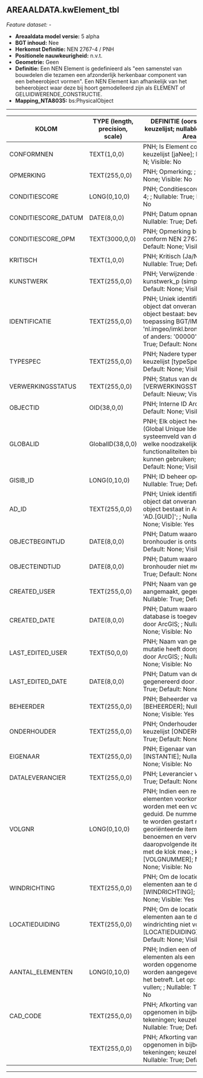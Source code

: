 ## AREAALDATA.kwElement_tbl

*Feature dataset: -*

* __Areaaldata model versie:__ 5 alpha
* __BGT inhoud:__ Nee
* __Herkomst Definitie:__ NEN 2767-4 / PNH
* __Positionele nauwkeurigheid:__ n.v.t.
* __Geometrie:__  Geen
* __Definitie:__ Een NEN Element is gedefinieerd als "een samenstel van bouwdelen die tezamen een afzonderlijk herkenbaar 
component van een beheerobject vormen". Een NEN Element kan afhankelijk van het beheerobject waar deze bij hoort
gemodelleerd zijn als ELEMENT of GELUIDWERENDE_CONSTRUCTIE. 
* __Mapping_NTA8035:__ bs:PhysicalObject

***

| __KOLOM__           | __TYPE (length, precision, scale)__          	 | __DEFINITIE__ (oorsprong; beschrijving; keuzelijst; nullable; default; zichtbaar in Areaalviewer)                                                                                                                                                                                                                                                                      |
|---------------------|------------------------------------------------|------------------------------------------------------------------------------------------------------------------------------------------------------------------------------------------------------------------------------------------------------------------------------------------------------------------------------------------------------------------------|
| CONFORMNEN          | TEXT(1,0,0)                                    | PNH; Is Element conform NEN (Ja/Nee); keuzelijst [jaNee]; Nullable: True; Default: N; Visible: No                                                                                                                                                                                                                                                                      |
| OPMERKING           | TEXT(255,0,0)                                  | PNH; Opmerking; ; Nullable: True; Default: None; Visible: No                                                                                                                                                                                                                                                                                                           |
| CONDITIESCORE       | LONG(0,10,0)                                   | PNH; Conditiescore conform NEN 2767-4; ; Nullable: True; Default: None; Visible: No                                                                                                                                                                                                                                                                                    |
| CONDITIESCORE_DATUM | DATE(8,0,0)                                    | PNH; Datum opname Conditiescore; ; Nullable: True; Default: None; Visible: No                                                                                                                                                                                                                                                                                          |
| CONDITIESCORE_OPM   | TEXT(3000,0,0)                                 | PNH; Opmerking bij conditiescore conform NEN 2767-4; ; Nullable: True; Default: None; Visible: Yes                                                                                                                                                                                                                                                                     |
| KRITISCH            | TEXT(1,0,0)                                    | PNH; Kritisch (Ja/Nee); keuzelijst [jaNee]; Nullable: True; Default: N; Visible: No                                                                                                                                                                                                                                                                                    |
| KUNSTWERK           | TEXT(255,0,0)                                  | PNH; Verwijzende sleutel naar kunstwerk_p (simpel); ; Nullable: True; Default: None; Visible: No                                                                                                                                                                                                                                                                       |
| IDENTIFICATIE       | TEXT(255,0,0)                                  | PNH; Uniek identificatienummer voor het object dat onveranderlijk is zolang het object bestaat: bevat indien van toepassing BGT/IMKL ID in format 'nl.imgeo/imkl.bronhouderscode.LokaalID' of anders: '00000'.LokaalID; ; Nullable: True; Default: None; Visible: No                                                                                                   |
| TYPESPEC            | TEXT(255,0,0)                                  | PNH; Nadere typering van het object; keuzelijst [typeSpecKWE]; Nullable: True; Default: None; Visible: Yes                                                                                                                                                                                                                                                             |
| VERWERKINGSSTATUS   | TEXT(255,0,0)                                  | PNH; Status van de gegevens; keuzelijst [VERWERKINGSSTATUS]; Nullable: False; Default: Nieuw; Visible: Yes                                                                                                                                                                                                                                                             |
| OBJECTID            | OID(38,0,0)                                    | PNH; Interne ID ArcGIS; ; Nullable: False; Default: None; Visible: Yes                                                                                                                                                                                                                                                                                                 |
| GLOBALID            | GlobalID(38,0,0)                               | PNH; Elk object heeft een unieke GlobalID (Global Unique Identifier). Dit is een systeemveld van de ArcGIS software welke noodzakelijk is om een aantal functionaliteiten binnen deze software te kunnen gebruiken; ; Nullable: False; Default: None; Visible: No                                                                                                      |
| GISIB_ID            | LONG(0,10,0)                                   | PNH; ID beheer openbare ruimte (GISIB); ; Nullable: True; Default: None; Visible: No                                                                                                                                                                                                                                                                                   |
| AD_ID               | TEXT(255,0,0)                                  | PNH; Uniek identificatienummer voor het object dat onveranderlijk is zolang het object bestaat in Areaaldata: in format 'AD.[GUID]'; ; Nullable: False; Default: None; Visible: Yes                                                                                                                                                                                    |
| OBJECTBEGINTIJD     | DATE(8,0,0)                                    | PNH; Datum waarop het object bij de bronhouder is ontstaan; ; Nullable: True; Default: None; Visible: Yes                                                                                                                                                                                                                                                              |
| OBJECTEINDTIJD      | DATE(8,0,0)                                    | PNH; Datum waarop het object bij de bronhouder niet meer geldig is; ; Nullable: True; Default: None; Visible: Yes                                                                                                                                                                                                                                                      |
| CREATED_USER        | TEXT(255,0,0)                                  | PNH; Naam van gebruiker die de rij heeft aangemaakt, gegenereerd door ArcGIS; ; Nullable: True; Default: None; Visible: No                                                                                                                                                                                                                                             |
| CREATED_DATE        | DATE(8,0,0)                                    | PNH; Datum waarop de rij aan de database is toegevoegd, gegenereerd door ArcGIS; ; Nullable: True; Default: None; Visible: No                                                                                                                                                                                                                                          |
| LAST_EDITED_USER    | TEXT(50,0,0)                                   | PNH; Naam van gebruiker die de laatste mutatie heeft doorgevoerd, gegenereerd door ArcGIS; ; Nullable: True; Default: None; Visible: No                                                                                                                                                                                                                                |
| LAST_EDITED_DATE    | DATE(8,0,0)                                    | PNH; Datum van de laatste mutatie, gegenereerd door ArcGIS; ; Nullable: True; Default: None; Visible: No                                                                                                                                                                                                                                                               |
| BEHEERDER           | TEXT(255,0,0)                                  | PNH; Beheerder van het object; keuzelijst [BEHEERDER]; Nullable: True; Default: None; Visible: Yes                                                                                                                                                                                                                                                                     |
| ONDERHOUDER         | TEXT(255,0,0)                                  | PNH; Onderhouder van het object; keuzelijst [ONDERHOUDER]; Nullable: True; Default: None; Visible: No                                                                                                                                                                                                                                                                  |
| EIGENAAR            | TEXT(255,0,0)                                  | PNH; Eigenaar van het object; keuzelijst [INSTANTIE]; Nullable: True; Default: None; Visible: No                                                                                                                                                                                                                                                                       |
| DATALEVERANCIER     | TEXT(255,0,0)                                  | PNH; Leverancier van de data; ; Nullable: True; Default: None; Visible: No                                                                                                                                                                                                                                                                                             |
| VOLGNR              | LONG(0,10,0)                                   | PNH; Indien een reeks van dezelfde elementen voorkomen dan dienen deze worden met een volgnummer te worden geduid. De nummering dient logischerwijs te worden gestart met noord-georiënteerde item als eerste te benoemen en vervolgens de daaropvolgende items door te nummeren met de klok mee.; keuzelijst [VOLGNUMMER]; Nullable: True; Default: None; Visible: No |
| WINDRICHTING        | TEXT(255,0,0)                                  | PNH; Om de locatie van verschillende elementen aan te duiden; keuzelijst [WINDRICHTING]; Nullable: True; Default: None; Visible: Yes                                                                                                                                                                                                                                   |
| LOCATIEDUIDING      | TEXT(255,0,0)                                  | PNH; Om de locatie van verschillende elementen aan te duiden waar volgnr en windrichting niet volstaan; keuzelijst [LOCATIEDUIDING]; Nullable: True; Default: None; Visible: Yes                                                                                                                                                                                       |
| AANTAL_ELEMENTEN    | LONG(0,10,0)                                   | PNH; Indien een of meer dezelfde elementen als een enkel element mogen worden opgenomen, kan in dit attribuut worden aangegeven hoeveel elementen het betreft. Let op: Enkel door PNH in te vullen; ; Nullable: True; Default: 1; Visible: No                                                                                                                          |
| CAD_CODE            | TEXT(255,0,0)                                  | PNH; Afkorting van het element zoals opgenomen in bijbehorende CAD-tekeningen; keuzelijst [CAD_code]; Nullable: True; Default: None; Visible: Yes                                                                                                                                                                                                                      |
|                     | TEXT(255,0,0)                                  | PNH; Afkorting van het element zoals opgenomen in bijbehorende CAD-tekeningen; keuzelijst [CAD_code]; Nullable: True; Default: None; Visible: Yes                                                                                                                                                                                                                      |

***


